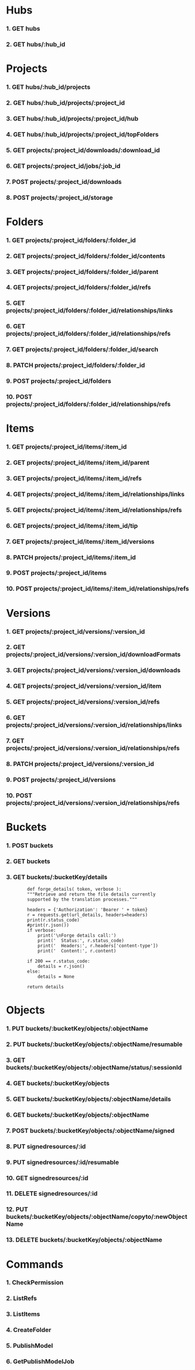 # Hubs

### 1. GET hubs
### 2. GET hubs/:hub_id

# Projects

### 1. GET hubs/:hub_id/projects
### 2. GET hubs/:hub_id/projects/:project_id
### 3. GET hubs/:hub_id/projects/:project_id/hub
### 4. GET hubs/:hub_id/projects/:project_id/topFolders
### 5. GET projects/:project_id/downloads/:download_id
### 6. GET projects/:project_id/jobs/:job_id
### 7. POST projects/:project_id/downloads
### 8. POST projects/:project_id/storage

# Folders

### 1. GET projects/:project_id/folders/:folder_id
### 2. GET projects/:project_id/folders/:folder_id/contents
### 3. GET projects/:project_id/folders/:folder_id/parent
### 4. GET projects/:project_id/folders/:folder_id/refs
### 5. GET projects/:project_id/folders/:folder_id/relationships/links
### 6. GET projects/:project_id/folders/:folder_id/relationships/refs
### 7. GET projects/:project_id/folders/:folder_id/search
### 8. PATCH projects/:project_id/folders/:folder_id
### 9. POST projects/:project_id/folders
### 10. POST projects/:project_id/folders/:folder_id/relationships/refs

# Items

### 1. GET projects/:project_id/items/:item_id
### 2. GET projects/:project_id/items/:item_id/parent
### 3. GET projects/:project_id/items/:item_id/refs
### 4. GET projects/:project_id/items/:item_id/relationships/links
### 5. GET projects/:project_id/items/:item_id/relationships/refs
### 6. GET projects/:project_id/items/:item_id/tip
### 7. GET projects/:project_id/items/:item_id/versions
### 8. PATCH projects/:project_id/items/:item_id
### 9. POST projects/:project_id/items
### 10. POST projects/:project_id/items/:item_id/relationships/refs

# Versions

### 1. GET projects/:project_id/versions/:version_id
### 2. GET projects/:project_id/versions/:version_id/downloadFormats
### 3. GET projects/:project_id/versions/:version_id/downloads
### 4. GET projects/:project_id/versions/:version_id/item
### 5. GET projects/:project_id/versions/:version_id/refs
### 6. GET projects/:project_id/versions/:version_id/relationships/links
### 7. GET projects/:project_id/versions/:version_id/relationships/refs
### 8. PATCH projects/:project_id/versions/:version_id
### 9. POST projects/:project_id/versions
### 10. POST projects/:project_id/versions/:version_id/relationships/refs

# Buckets

### 1. POST buckets
### 2. GET buckets
### 3. GET buckets/:bucketKey/details
            def forge_details( token, verbose ):
            """Retrieve and return the file details currently
            supported by the translation processes."""

            headers = {'Authorization': 'Bearer ' + token}
            r = requests.get(url_details, headers=headers)
            print(r.status_code)
            #print(r.json())
            if verbose:
                print('\nForge details call:')
                print('  Status:', r.status_code)
                print('  Headers:', r.headers['content-type'])
                print('  Content:', r.content)

            if 200 == r.status_code:
                details = r.json()
            else:
                details = None

            return details

# Objects

### 1. PUT buckets/:bucketKey/objects/:objectName
### 2. PUT buckets/:bucketKey/objects/:objectName/resumable
### 3. GET buckets/:bucketKey/objects/:objectName/status/:sessionId
### 4. GET buckets/:bucketKey/objects
### 5. GET buckets/:bucketKey/objects/:objectName/details
### 6. GET buckets/:bucketKey/objects/:objectName
### 7. POST buckets/:bucketKey/objects/:objectName/signed
### 8. PUT signedresources/:id
### 9. PUT signedresources/:id/resumable
### 10. GET signedresources/:id
### 11. DELETE signedresources/:id
### 12. PUT buckets/:bucketKey/objects/:objectName/copyto/:newObjectName
### 13. DELETE buckets/:bucketKey/objects/:objectName

# Commands

### 1. CheckPermission
### 2. ListRefs
### 3. ListItems
### 4. CreateFolder
### 5. PublishModel
### 6. GetPublishModelJob